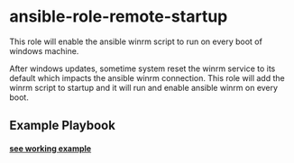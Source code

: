 # ansible-role-remote-startup
This role will enable the ansible winrm script to run on every boot of windows machine.

After windows updates, sometime system reset the winrm service to its default which impacts the ansible winrm connection. This role will add the winrm script to startup and it will run and enable ansible winrm on every boot.

Example Playbook
----------------

#### [see working example](/example)